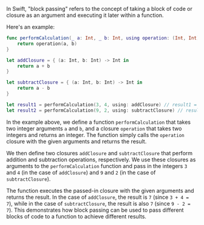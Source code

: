 In Swift, "block passing" refers to the concept of taking a block of code or closure as an argument and executing it later within a function.

Here's an example:

```swift
func performCalculation(_ a: Int, _ b: Int, using operation: (Int, Int) -> Int) -> Int {
    return operation(a, b)
}

let addClosure = { (a: Int, b: Int) -> Int in
    return a + b
}

let subtractClosure = { (a: Int, b: Int) -> Int in
    return a - b
}

let result1 = performCalculation(3, 4, using: addClosure) // result1 = 7
let result2 = performCalculation(9, 2, using: subtractClosure) // result2 = 7
```

In the example above, we define a function `performCalculation` that takes two integer arguments `a` and `b`, and a closure `operation` that takes two integers and returns an integer. The function simply calls the `operation` closure with the given arguments and returns the result.

We then define two closures `addClosure` and `subtractClosure` that perform addition and subtraction operations, respectively. We use these closures as arguments to the `performCalculation` function and pass in the integers `3` and `4` (in the case of `addClosure`) and `9` and `2` (in the case of `subtractClosure`).

The function executes the passed-in closure with the given arguments and returns the result. In the case of `addClosure`, the result is `7` (since `3 + 4 = 7`), while in the case of `subtractClosure`, the result is also `7` (since `9 - 2 = 7`). This demonstrates how block passing can be used to pass different blocks of code to a function to achieve different results.